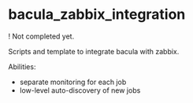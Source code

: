 bacula_zabbix_integration
=========================

! Not completed yet.

Scripts and template to integrate bacula with zabbix.

Abilities:
 * separate monitoring for each job
 * low-level auto-discovery of new jobs

